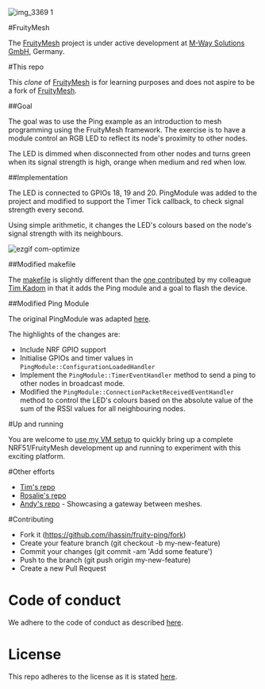 ![img_3369 1](https://cloud.githubusercontent.com/assets/19006/10417242/56eb1770-7002-11e5-9081-f511a432c876.png)

#FruityMesh

The [FruityMesh](https://github.com/mwaylabs/fruitymesh) project is under active development at [M-Way Solutions GmbH](http://www.mwaysolutions.com/), Germany.

#This repo

This *clone* of [FruityMesh](https://github.com/mwaylabs/fruitymesh) is for learning purposes and does not aspire to be a fork of [FruityMesh](https://github.com/mwaylabs/fruitymesh).

##Goal

The goal was to use the Ping example as an introduction to mesh programming using the FruityMesh framework. The exercise is to have a module control an RGB LED to reflect its node's proximity to other nodes.

The LED is dimmed when disconnected from other nodes and turns green when its signal strength is high, orange when medium and red when low.

##Implementation

The LED is connected to GPIOs 18, 19 and 20. PingModule was added to the project and modified to support the Timer Tick callback, to check signal strength every second.

Using simple arithmetic, it changes the LED's colours based on the node's signal strength with its neighbours.

![ezgif com-optimize](https://cloud.githubusercontent.com/assets/19006/10417277/df09c7a4-7003-11e5-94cc-f0ff5cafa608.gif)

##Modified makefile

The [makefile](https://github.com/ihassin/fruitymesh-ping/blob/master/makefile) is slightly different than the [one contributed](https://github.com/tkadom/fruitymesh) by my colleague [Tim Kadom](https://www.linkedin.com/in/tkadom) in that it adds the Ping module and a goal to flash the device.

##Modified Ping Module

The original PingModule was adapted [here](https://github.com/ihassin/fruitymesh-ping/blob/master/src/modules/PingModule.cpp).

The highlights of the changes are:

* Include NRF GPIO support
* Initialise GPIOs and timer values in ```PingModule::ConfigurationLoadedHandler```
* Implement the ```PingModule::TimerEventHandler``` method to send a ping to other nodes in broadcast mode.
* Modified the ```PingModule::ConnectionPacketReceivedEventHandler``` method to control the LED's colours based on the absolute value of the sum of the RSSI values for all neighbouring nodes.
 
#Up and running

You are welcome to [use my VM setup](https://github.com/ihassin/fruitymesh-ubuntu-vm) to quickly bring up a complete NRF51/FruityMesh development up and running to experiment with this exciting platform.

#Other efforts

* [Tim's repo](https://github.com/tkadom/fruitymesh)
* [Rosalie's repo](https://github.com/rosatolen/fruitymesh)
* [Andy's repo](https://github.com/microcosm/fruitygate-nodejs) - Showcasing a gateway between meshes.

#Contributing

* Fork it (https://github.com/ihassin/fruity-ping/fork)
* Create your feature branch (git checkout -b my-new-feature)
* Commit your changes (git commit -am 'Add some feature')
* Push to the branch (git push origin my-new-feature)
* Create a new Pull Request

# Code of conduct

We adhere to the code of conduct as described [here](https://github.com/ihassin/fruitymesh-ping/blob/master/CODE_OF_CONDUCT.md).

# License

This repo adheres to the license as it is stated [here](https://github.com/mwaylabs/fruitymesh/blob/master/LICENCE.txt).


